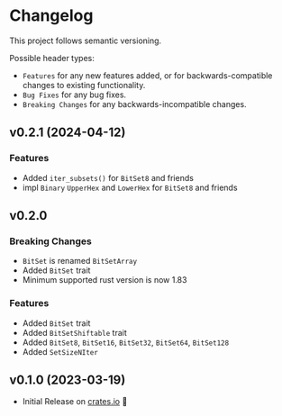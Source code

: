 # Changelog

This project follows semantic versioning.

Possible header types:

- `Features` for any new features added, or for backwards-compatible
  changes to existing functionality.
- `Bug Fixes` for any bug fixes.
- `Breaking Changes` for any backwards-incompatible changes.

[crates.io]: https://crates.io/crates/const_sized_bit_set

## v0.2.1 (2024-04-12)

### Features

- Added `iter_subsets()` for `BitSet8` and friends
- impl `Binary` `UpperHex` and `LowerHex` for `BitSet8` and friends

## v0.2.0

### Breaking Changes

- `BitSet` is renamed `BitSetArray`
- Added `BitSet` trait
- Minimum supported rust version is now 1.83

### Features

- Added `BitSet` trait
- Added `BitSetShiftable` trait
- Added `BitSet8`, `BitSet16`, `BitSet32`, `BitSet64`, `BitSet128`
- Added `SetSizeNIter`

## v0.1.0 (2023-03-19)

- Initial Release on [crates.io] :tada:
